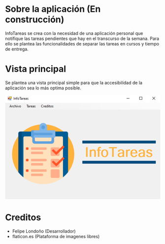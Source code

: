 # Sobre la aplicación (En construcción)
InfoTareas se crea con la necesidad de una aplicación personal que notifique las tareas pendientes que hay en el transcurso de la semana. Para ello se plantea las funcionalidades de separar las tareas en cursos y tiempo de entrega.

# Vista principal
Se plantea una vista principal simple para que la accesibilidad de la aplicación sea lo más optima posible.
<p align='center'>
    <img src="img/vista-principal.png" alt="drawing"/>
</p>

# Creditos
 - Felipe Londoño (Desarrollador)
 - flaticon.es (Plataforma de imagenes libres)
